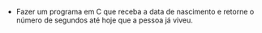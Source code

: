 - Fazer um programa em C que receba a data de nascimento e retorne o número de segundos até hoje que a pessoa já viveu.
